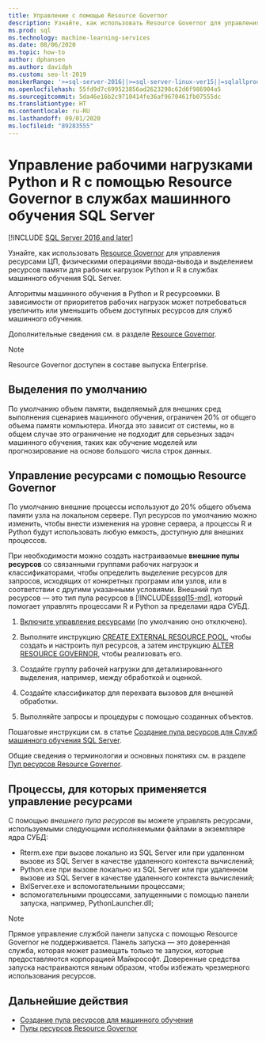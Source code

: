 ```yaml
---
title: Управление с помощью Resource Governor
description: Узнайте, как использовать Resource Governor для управления ресурсами ЦП, физическими операциями ввода-вывода и выделением ресурсов памяти для рабочих нагрузок Python и R в службах машинного обучения SQL Server.
ms.prod: sql
ms.technology: machine-learning-services
ms.date: 08/06/2020
ms.topic: how-to
author: dphansen
ms.author: davidph
ms.custom: seo-lt-2019
monikerRange: '>=sql-server-2016||>=sql-server-linux-ver15||=sqlallproducts-allversions'
ms.openlocfilehash: 55fd9d7c699523856ad2623298c62d6f986904a5
ms.sourcegitcommit: 5da46e16b2c9710414fe36af9670461fb07555dc
ms.translationtype: HT
ms.contentlocale: ru-RU
ms.lasthandoff: 09/01/2020
ms.locfileid: "89283555"
---
```

# <a name="manage-python-and-r-workloads-with-resource-governor-in-sql-server-machine-learning-services"></a>Управление рабочими нагрузками Python и R с помощью Resource Governor в службах машинного обучения SQL Server
[!INCLUDE [SQL Server 2016 and later](../../includes/applies-to-version/sqlserver2016.md)]

Узнайте, как использовать [Resource Governor](../../relational-databases/resource-governor/resource-governor.md) для управления ресурсами ЦП, физическими операциями ввода-вывода и выделением ресурсов памяти для рабочих нагрузок Python и R в службах машинного обучения SQL Server.

Алгоритмы машинного обучения в Python и R ресурсоемки. В зависимости от приоритетов рабочих нагрузок может потребоваться увеличить или уменьшить объем доступных ресурсов для служб машинного обучения.

Дополнительные сведения см. в разделе [Resource Governor](../../relational-databases/resource-governor/resource-governor.md).

> [!NOTE] 
> Resource Governor доступен в составе выпуска Enterprise.

## <a name="default-allocations"></a>Выделения по умолчанию

По умолчанию объем памяти, выделяемый для внешних сред выполнения сценариев машинного обучения, ограничен 20% от общего объема памяти компьютера. Иногда это зависит от системы, но в общем случае это ограничение не подходит для серьезных задач машинного обучения, таких как обучение моделей или прогнозирование на основе большого числа строк данных. 

## <a name="manage-resources-with-resource-governor"></a>Управление ресурсами с помощью Resource Governor
 
По умолчанию внешние процессы используют до 20% общего объема памяти узла на локальном сервере. Пул ресурсов по умолчанию можно изменить, чтобы внести изменения на уровне сервера, а процессы R и Python будут использовать любую емкость, доступную для внешних процессов.

При необходимости можно создать настраиваемые **внешние пулы ресурсов** со связанными группами рабочих нагрузок и классификаторами, чтобы определить выделение ресурсов для запросов, исходящих от конкретных программ или узлов, или в соответствии с другими указанными условиями. Внешний пул ресурсов — это тип пула ресурсов в [!INCLUDE[sssql15-md](../../includes/sssql15-md.md)], который помогает управлять процессами R и Python за пределами ядра СУБД.

1. [Включите управление ресурсами](https://docs.microsoft.com/sql/relational-databases/resource-governor/enable-resource-governor) (по умолчанию оно отключено).

2. Выполните инструкцию [CREATE EXTERNAL RESOURCE POOL](https://docs.microsoft.com/sql/t-sql/statements/create-external-resource-pool-transact-sql), чтобы создать и настроить пул ресурсов, а затем инструкцию [ALTER RESOURCE GOVERNOR](https://docs.microsoft.com/sql/t-sql/statements/alter-resource-governor-transact-sql), чтобы реализовать его.

3. Создайте группу рабочей нагрузки для детализированного выделения, например, между обработкой и оценкой.

4. Создайте классификатор для перехвата вызовов для внешней обработки.

5. Выполняйте запросы и процедуры с помощью созданных объектов.

Пошаговые инструкции см. в статье [Создание пула ресурсов для Служб машинного обучения SQL Server](create-external-resource-pool.md).

Общие сведения о терминологии и основных понятиях см. в разделе [Пул ресурсов Resource Governor](../../relational-databases/resource-governor/resource-governor-resource-pool.md).

## <a name="processes-under-resource-governance"></a>Процессы, для которых применяется управление ресурсами
  
 С помощью *внешнего пула ресурсов* вы можете управлять ресурсами, используемыми следующими исполняемыми файлами в экземпляре ядра СУБД:

+ Rterm.exe при вызове локально из SQL Server или при удаленном вызове из SQL Server в качестве удаленного контекста вычислений;
+ Python.exe при вызове локально из SQL Server или при удаленном вызове из SQL Server в качестве удаленного контекста вычислений;
+ BxlServer.exe и вспомогательными процессами;
+ вспомогательными процессами, запущенными с помощью панели запуска, например, PythonLauncher.dll;
  
> [!NOTE]
> Прямое управление службой панели запуска с помощью Resource Governor не поддерживается. Панель запуска — это доверенная служба, которая может размещать только те запуски, которые предоставляются корпорацией Майкрософт. Доверенные средства запуска настраиваются явным образом, чтобы избежать чрезмерного использования ресурсов.
  
## <a name="next-steps"></a>Дальнейшие действия

+ [Создание пула ресурсов для машинного обучения](create-external-resource-pool.md)
+ [Пулы ресурсов Resource Governor](../../relational-databases/resource-governor/resource-governor-resource-pool.md)
